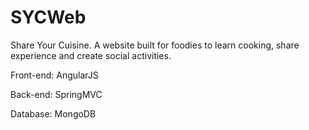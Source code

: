 # SYCWeb 

Share Your Cuisine. A website built for foodies to learn cooking, share experience and create social activities.

Front-end: AngularJS

Back-end: SpringMVC

Database: MongoDB


